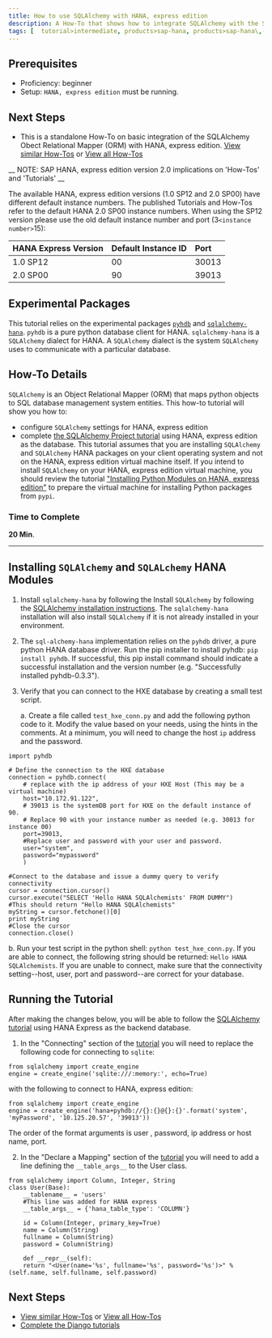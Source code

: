 ```yaml
---
title: How to use SQLAlchemy with HANA, express edition
description: A How-To that shows how to integrate SQLAlchemy with the SAP HANA, express edition by identifying HANA specific changes needed to complete the SQLAlchemy `users` tutorial.
tags: [  tutorial>intermediate, products>sap-hana, products>sap-hana\,-express-edition, tutorial>how-to ]
---
```

## Prerequisites  
 - Proficiency: beginner
 - Setup: `HANA, express edition` must be running.

## Next Steps
 - This is a standalone How-To on basic integration of the SQLAlchemy Obect Relational Mapper (ORM) with HANA, express edition. [View similar How-Tos](http://www.sap.com/developer/tutorials.html) or [View all How-Tos](http://www.sap.com/developer/tutorials.html)


 __ NOTE: SAP HANA, express edition version 2.0 implications on 'How-Tos' and 'Tutorials' __

 The available HANA, express edition versions (1.0 SP12 and 2.0 SP00) have different default instance numbers. The published Tutorials and How-Tos refer to the default HANA 2.0 SP00 instance numbers. When using the SP12 version please use the old default instance number and port (3`<instance number>`15):

 HANA Express Version  | Default Instance ID | Port
 :-------------------  | :------------------ | :---------------
 1.0 SP12              |  00                 | 30013
 2.0 SP00              |  90                 | 39013

## Experimental Packages
This tutorial relies on the experimental packages [`pyhdb`](https://github.com/SAP/PyHDB/blob/master/README.rst) and [`sqlalchemy-hana`](https://github.com/SAP/sqlalchemy-hana/blob/master/README.rst).
`pyhdb` is a pure python database client for HANA.
`sqlalchemy-hana` is a `SQLAlchemy` dialect for HANA. A `SQLAlchemy` dialect is the system `SQLAlchemy` uses to communicate with a particular database.

## How-To Details
`SQLAlchemy` is an Object Relational Mapper (ORM) that maps python objects to SQL database management system entities. This how-to tutorial will show you how to:
- configure `SQLAlchemy` settings for HANA, express edition
- complete [the SQLAlchemy Project tutorial](http://docs.sqlalchemy.org/en/latest/orm/tutorial.html) using HANA, express edition as the database.
This tutorial assumes that you are installing `SQLAlchemy` and `SQLAlchemy` HANA packages on your client operating system and not on the HANA, express edition virtual machine itself. If you intend to install `SQLAlchemy` on your HANA, express edition virtual machine, you should review the tutorial ["Installing Python Modules on HANA, express edition"](http://www.sap.com/developer/topics/sap-hana-express.tutorials.html) to prepare the virtual machine for installing Python packages from `pypi`.


### Time to Complete
**20 Min**.

---

## Installing `SQLAlchemy` and `SQLALchemy` HANA Modules

1. Install `sqlalchemy-hana` by following the Install `SQLAlchemy` by following the [SQLAlchemy installation instructions]( https://docs.djangoproject.com/en/1.10/topics/install/#). The `sqlalchemy-hana` installation will also install `SQLAlchemy` if it is not already installed in your environment.

2. The `sql-alchemy-hana` implementation relies on the `pyhdb` driver, a pure python HANA database driver. Run the pip installer to install pyhdb: `pip install pyhdb`. If successful, this pip install command should indicate a successful installation and the version number (e.g. "Successfully installed pyhdb-0.3.3").

3. Verify that you can connect to the HXE database by creating a small test script.

    a. Create a file called `test_hxe_conn.py` and add the following python code to it. Modify the value based on your needs, using the hints in the comments. At a minimum, you will need to change the host `ip` address and the password.

  ```
  import pyhdb

  # Define the connection to the HXE database
  connection = pyhdb.connect(
      # replace with the ip address of your HXE Host (This may be a virtual machine)
      host="10.172.91.122",
      # 39013 is the systemDB port for HXE on the default instance of 90.
      # Replace 90 with your instance number as needed (e.g. 30013 for instance 00)
      port=39013,
      #Replace user and password with your user and password.
      user="system",
      password="mypassword"
      )

  #Connect to the database and issue a dummy query to verify connectivity
  cursor = connection.cursor()
  cursor.execute("SELECT 'Hello HANA SQLAlchemists' FROM DUMMY")
  #This should return "Hello HANA SQLAlchemists"
  myString = cursor.fetchone()[0]
  print myString
  #Close the cursor
  connection.close()
  ```
  b. Run your test script in the python shell: `python test_hxe_conn.py`. If you are able to connect, the following string should be returned: `Hello HANA SQLAlchemists`. If you are unable to connect, make sure that the connectivity setting--host, user, port and password--are correct for your database.


## Running the Tutorial

After making the changes below, you will be able to follow the [SQLAlchemy tutorial](http://docs.sqlalchemy.org/en/latest/orm/tutorial.html) using HANA Express as the backend database.

1. In the "Connecting" section of the [tutorial](http://docs.sqlalchemy.org/en/latest/orm/tutorial.html) you will need to replace the following code for connecting to `sqlite`:

```
from sqlalchemy import create_engine
engine = create_engine('sqlite:///:memory:', echo=True)
```

with the following to connect to HANA, express edition:

```
from sqlalchemy import create_engine
engine = create_engine('hana+pyhdb://{}:{}@{}:{}'.format('system', 'myPassword', '10.125.20.57', '39013'))
```

The order of the format arguments is user , password, ip address or host name, port.


2. In the "Declare a Mapping" section of the [tutorial](http://docs.sqlalchemy.org/en/latest/orm/tutorial.html) you will need to add a line defining the `__table_args__` to the User class.

```
from sqlalchemy import Column, Integer, String
class User(Base):
    __tablename__ = 'users'
    #This line was added for HANA express
    __table_args__ = {'hana_table_type': 'COLUMN'}        

    id = Column(Integer, primary_key=True)
    name = Column(String)
    fullname = Column(String)
    password = Column(String)

    def __repr__(self):
    return "<User(name='%s', fullname='%s', password='%s')>" % (self.name, self.fullname, self.password)

```

## Next Steps
 - [View similar How-Tos](http://www.sap.com/developer/tutorials.html) or [View all How-Tos](http://www.sap.com/developer/tutorials.html)
 - [Complete the Django tutorials](https://docs.djangoproject.com/en/1.10/intro/tutorial01/)
